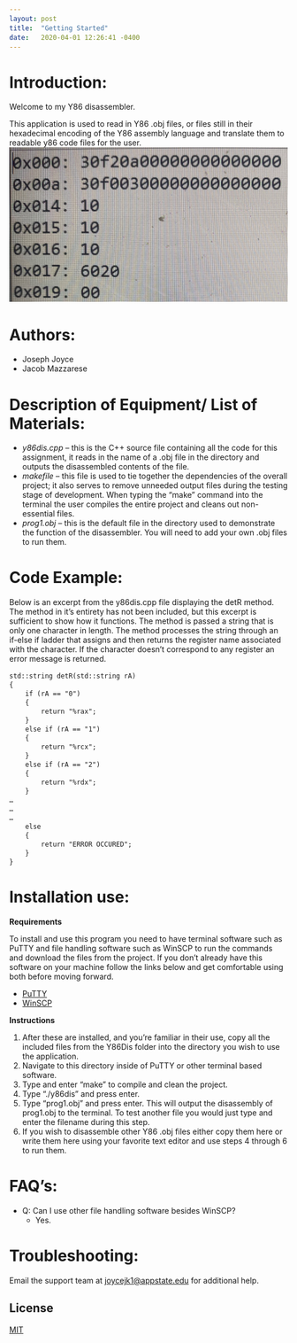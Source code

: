 ```yaml
---
layout: post
title:  "Getting Started"
date:   2020-04-01 12:26:41 -0400
---
```


# Introduction: 
	
Welcome to my Y86 disassembler. 

This application is used to read in Y86 .obj files, or files still in their hexadecimal encoding of the Y86 assembly language and translate them to readable y86 code files for the user.
![Before Disassembling](https://github.com/JosephJoyce535/Y86Dis/blob/gh-pages/P2image2.jpg?raw=true)
# Authors: 

* Joseph Joyce
* Jacob Mazzarese

# Description of Equipment/ List of Materials:

* _y86dis.cpp_ – this is the C++ source file containing all the code for this assignment, it reads in the name of a .obj file in the directory and outputs the disassembled contents of the file.
* _makefile_ – this file is used to tie together the dependencies of the overall project; it also serves to remove unneeded output files during the testing stage of development. When typing the “make” command into the terminal the user compiles the entire project and cleans out non-essential files.
* _prog1.obj_ – this is the default file in the directory used to demonstrate the function of the disassembler. You will need to add your own .obj files to run them.

# Code Example:

Below is an excerpt from the y86dis.cpp file displaying the detR method. The method in it’s entirety has not been included, but this excerpt is sufficient to show how it functions. The method is passed a string that is only one character in length. The method processes the string through an if-else if ladder that assigns and then returns the register name associated with the character. If the character doesn’t correspond to any register an error message is returned.
	
	std::string detR(std::string rA)
	{
		if (rA == "0")
		{
			return "%rax";
		}
		else if (rA == "1")
		{
			return "%rcx";
		}
		else if (rA == "2")
		{
			return "%rdx";
		}
	…	
	…
	…
		else 
		{
			return "ERROR OCCURED";
		}
	}


# Installation use:
**Requirements**
	
To install and use this program you need to have terminal software such as PuTTY and file handling software such as WinSCP to run the commands and download the files from the project. If you don’t already have this software on your machine follow the links below and get comfortable using both before moving forward.
* [PuTTY](https://www.putty.org/)
* [WinSCP](https://winscp.net/eng/docs/guide_install)

**Instructions**
	
1.	After these are installed, and you’re familiar in their use, copy all the included files from the Y86Dis folder into the directory you wish to use the application.
2.	Navigate to this directory inside of PuTTY or other terminal based software.
3.	Type and enter “make” to compile and clean the project.
4.	Type “./y86dis” and press enter.
5.	Type “prog1.obj” and press enter. This will output the disassembly of prog1.obj to the terminal. To test another file you would just type and enter the filename during this step.
6.	If you wish to disassemble other Y86 .obj files either copy them here or write them here using your favorite text editor and use steps 4 through 6 to run them.

# FAQ’s:
	
* Q: Can I use other file handling software besides WinSCP?
	* Yes.

# Troubleshooting:
Email the support team at joycejk1@appstate.edu for additional help.
## License
[MIT](https://github.com/JosephJoyce535/Y86Dis/blob/gh-pages/LICENSE)
